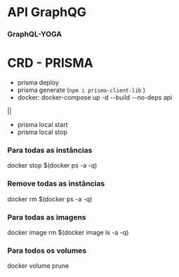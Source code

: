 # API GraphQG

### GraphQL-YOGA

# CRD - PRISMA
 - prisma deploy
 - prisma generate (``` npm i prisma-client-lib ``` )
 - docker: docker-compose up -d --build --no-deps api

 ||

 - prisma local start
 - prisma local stop

### Para todas as instâncias
docker stop $(docker ps -a -q)

### Remove todas as instâncias
docker rm $(docker ps -a -q)

### Para todas as imagens
docker image rm $(docker image ls -a -q)

### Para todos os volumes
docker volume prune
